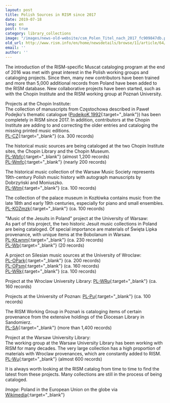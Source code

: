 ```yaml
---
layout: post
title: Polish Sources in RISM since 2017
date: 2019-07-18
lang: en
post: true
category: library_collections
image: "/images/news-old-website/csm_Polen_Titel_nach_2017_fc909847db.png"
old_url: http://www.rism.info/en/home/newsdetails/browse/11/article/64/polish-sources-in-rism-since-2017.html
email: ''
author: ''
---
```


The introduction of the RISM-specific Muscat cataloging program at the end of 2016 was met with great interest in the Polish working groups and cataloging projects. Since then, many new contributors have been trained and more than 5,000 additional records from Poland have been added to the RISM database. New collaborative projects have been started, such as with the Chopin Institute and the RISM working group at Poznań University.

Projects at the Chopin Institute:\
The collection of manuscripts from Częstochowa described in Paweł Podejko's thematic catalogue ([PodejkoK 1992](https://opac.rism.info/search?id=lit1869){:target="_blank"}) has been completely in RISM since 2017. In addition, contributors at the Chopin Institute are adding to and correcting the older entries and cataloging the missing printed music editions.\
[PL-CZ](https://opac.rism.info/search?View=rism&siglum=PL-CZ&Language=en){:target="_blank"} (ca. 300 records)

The historical music sources are being cataloged at the two Chopin Institute sites, the Chopin Library and the Chopin Museum.\
[PL-Wbfc](https://opac.rism.info/search?View=rism&siglum=PL-Wbfc&Language=en){:target="_blank"} (almost 1,200 records)\
[PL-Wmfc](https://opac.rism.info/search?View=rism&siglum=PL-Wmfc&Language=en){:target="_blank"} (nearly 200 records)

The historical music collection of the Warsaw Music Society represents 19th-century Polish music history with autograph manuscripts by Dobrzyński and Moniuszko.\
[PL-Wtm](https://opac.rism.info/search?View=rism&siglum=PL-Wtm&Language=en){:target="_blank"} (ca. 100 records)

The collection of the palace museum in Kozłówka contains music from the late 18th and early 19th centuries, especially for piano and small ensembles.\
[PL-KOZmzk](https://opac.rism.info/search?View=rism&siglum=PL-KOZmzk&Language=en){:target="_blank"} (ca. 100 records)

"Music of the Jesuits in Poland" project at the University of Warsaw:\
As part of this project, the two historic Jesuit music collections in Poland are being cataloged. Of special importance are materials of Święta Lipka provenance, with unique items at the Bobolanum in Warsaw.\
[PL-KŁwnm](https://opac.rism.info/search?View=rism&siglum=PL-K%C5%81wnm&Language=en){:target="_blank"} (ca. 230 records)\
[PL-Wb](https://opac.rism.info/search?View=rism&siglum=PL-Wb&Language=en){:target="_blank"} (20 records)

A project on Silesian music sources at the University of Wroclaw:\
[PL-OPark](https://opac.rism.info/search?View=rism&siglum=PL-OPark&Language=en){:target="_blank"} (ca. 200 records)\
[PL-OPsm](https://opac.rism.info/search?View=rism&siglum=PL-OPsm&Language=en){:target="_blank"} (ca. 160 records)\
[PL-WRk](https://opac.rism.info/search?View=rism&siglum=PL-WRk&Language=en){:target="_blank"} (ca. 100 records)

Project at the Wroclaw University Library: [PL-WRu](https://opac.rism.info/search?View=rism&siglum=PL-WRu&Language=en){:target="_blank"} (ca. 160 records)

Projects at the University of Poznan: [PL-Pu](https://opac.rism.info/search?View=rism&siglum=PL-Pu&Language=en){:target="_blank"} (ca. 100 records)

The RISM Working Group in Poznań is cataloging items of certain provenance from the extensive holdings of the Diocesan Library in Sandomierz.\
[PL-SA](https://opac.rism.info/search?View=rism&siglum=PL-SA&Language=en){:target="_blank"} (more than 1,400 records)

Project at the Warsaw University Library:\
The working group at the Warsaw University Library has been working with RISM for many decades. The very large collection has a high proportion of materials with Wroclaw provenances, which are constantly added to RISM.\
[PL-Wu](https://opac.rism.info/search?View=rism&siglum=PL-Wu&Language=en){:target="_blank"} (almost 600 records)

It is always worth looking at the RISM catalog from time to time to find the latest from these projects. Many collections are still in the process of being cataloged.


_Image_: Poland in the European Union on the globe via [Wikimedia](https://upload.wikimedia.org/wikipedia/commons/thumb/e/e1/Poland_in_the_European_Union_on_the_globe_%28Europe_centered%29.svg/1200px-Poland_in_the_European_Union_on_the_globe_%28Europe_centered%29.svg.png){:target="_blank"}

